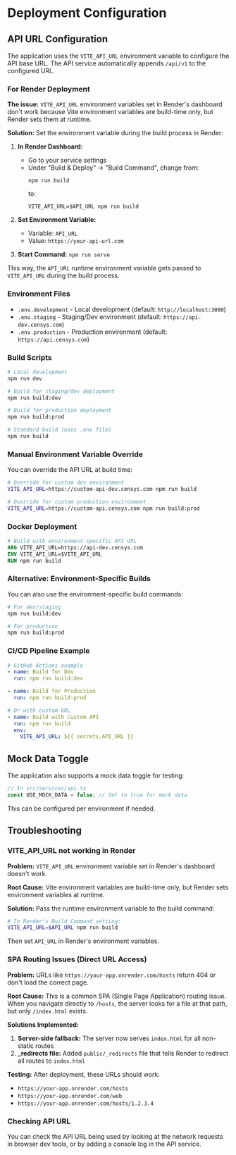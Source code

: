 # Deployment Configuration

## API URL Configuration

The application uses the `VITE_API_URL` environment variable to configure the API base URL. The API service automatically appends `/api/v1` to the configured URL.

### For Render Deployment

**The issue:** `VITE_API_URL` environment variables set in Render's dashboard don't work because Vite environment variables are build-time only, but Render sets them at runtime.

**Solution:** Set the environment variable during the build process in Render:

1. **In Render Dashboard:**
   - Go to your service settings
   - Under "Build & Deploy" → "Build Command", change from:
     ```
     npm run build
     ```
     to:
     ```
     VITE_API_URL=$API_URL npm run build
     ```

2. **Set Environment Variable:**
   - Variable: `API_URL`
   - Value: `https://your-api-url.com`

3. **Start Command:** `npm run serve`

This way, the `API_URL` runtime environment variable gets passed to `VITE_API_URL` during the build process.

### Environment Files

- `.env.development` - Local development (default: `http://localhost:3000`)
- `.env.staging` - Staging/Dev environment (default: `https://api-dev.censys.com`)
- `.env.production` - Production environment (default: `https://api.censys.com`)

### Build Scripts

```bash
# Local development
npm run dev

# Build for staging/dev deployment
npm run build:dev

# Build for production deployment  
npm run build:prod

# Standard build (uses .env file)
npm run build
```

### Manual Environment Variable Override

You can override the API URL at build time:

```bash
# Override for custom dev environment
VITE_API_URL=https://custom-api-dev.censys.com npm run build

# Override for custom production environment
VITE_API_URL=https://custom-api.censys.com npm run build:prod
```

### Docker Deployment

```dockerfile
# Build with environment-specific API URL
ARG VITE_API_URL=https://api-dev.censys.com
ENV VITE_API_URL=$VITE_API_URL
RUN npm run build
```

### Alternative: Environment-Specific Builds

You can also use the environment-specific build commands:

```bash
# For dev/staging
npm run build:dev

# For production
npm run build:prod
```

### CI/CD Pipeline Example

```yaml
# GitHub Actions example
- name: Build for Dev
  run: npm run build:dev

- name: Build for Production
  run: npm run build:prod

# Or with custom URL
- name: Build with Custom API
  run: npm run build
  env:
    VITE_API_URL: ${{ secrets.API_URL }}
```

## Mock Data Toggle

The application also supports a mock data toggle for testing:

```typescript
// In src/services/api.ts
const USE_MOCK_DATA = false; // Set to true for mock data
```

This can be configured per environment if needed.

## Troubleshooting

### VITE_API_URL not working in Render

**Problem:** `VITE_API_URL` environment variable set in Render's dashboard doesn't work.

**Root Cause:** Vite environment variables are build-time only, but Render sets environment variables at runtime.

**Solution:** Pass the runtime environment variable to the build command:
```bash
# In Render's Build Command setting:
VITE_API_URL=$API_URL npm run build
```

Then set `API_URL` in Render's environment variables.

### SPA Routing Issues (Direct URL Access)

**Problem:** URLs like `https://your-app.onrender.com/hosts` return 404 or don't load the correct page.

**Root Cause:** This is a common SPA (Single Page Application) routing issue. When you navigate directly to `/hosts`, the server looks for a file at that path, but only `/index.html` exists.

**Solutions Implemented:**

1. **Server-side fallback:** The server now serves `index.html` for all non-static routes
2. **_redirects file:** Added `public/_redirects` file that tells Render to redirect all routes to `index.html`

**Testing:** After deployment, these URLs should work:
- `https://your-app.onrender.com/hosts`
- `https://your-app.onrender.com/web`
- `https://your-app.onrender.com/hosts/1.2.3.4`

### Checking API URL

You can check the API URL being used by looking at the network requests in browser dev tools, or by adding a console log in the API service.
